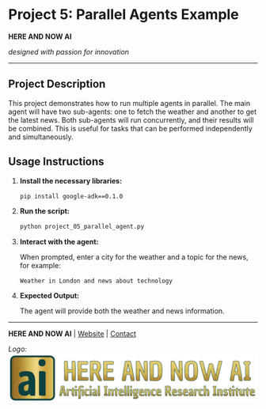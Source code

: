 # Project 5: Parallel Agents Example

**HERE AND NOW AI**

*designed with passion for innovation*

---

## Project Description

This project demonstrates how to run multiple agents in parallel. The main agent will have two sub-agents: one to fetch the weather and another to get the latest news. Both sub-agents will run concurrently, and their results will be combined. This is useful for tasks that can be performed independently and simultaneously.

## Usage Instructions

1.  **Install the necessary libraries:**

    ```bash
    pip install google-adk==0.1.0
    ```

2.  **Run the script:**

    ```bash
    python project_05_parallel_agent.py
    ```

3.  **Interact with the agent:**

    When prompted, enter a city for the weather and a topic for the news, for example:

    ```
    Weather in London and news about technology
    ```

4.  **Expected Output:**

    The agent will provide both the weather and news information.

---

**HERE AND NOW AI** | [Website](https://hereandnowai.com) | [Contact](mailto:info@hereandnowai.com)

*Logo: ![[Logo]](https://raw.githubusercontent.com/hereandnowai/images/refs/heads/main/logos/HNAI%20Title%20-Teal%20%26%20Golden%20Logo%20-%20DESIGN%203%20-%20Raj-07.png)*